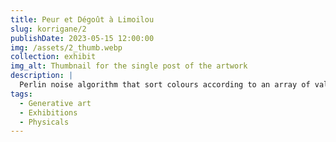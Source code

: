```yaml
---
title: Peur et Dégoût à Limoilou
slug: korrigane/2
publishDate: 2023-05-15 12:00:00
img: /assets/2_thumb.webp
collection: exhibit
img_alt: Thumbnail for the single post of the artwork
description: |
  Perlin noise algorithm that sort colours according to an array of values.
tags:
  - Generative art
  - Exhibitions
  - Physicals
---
```

